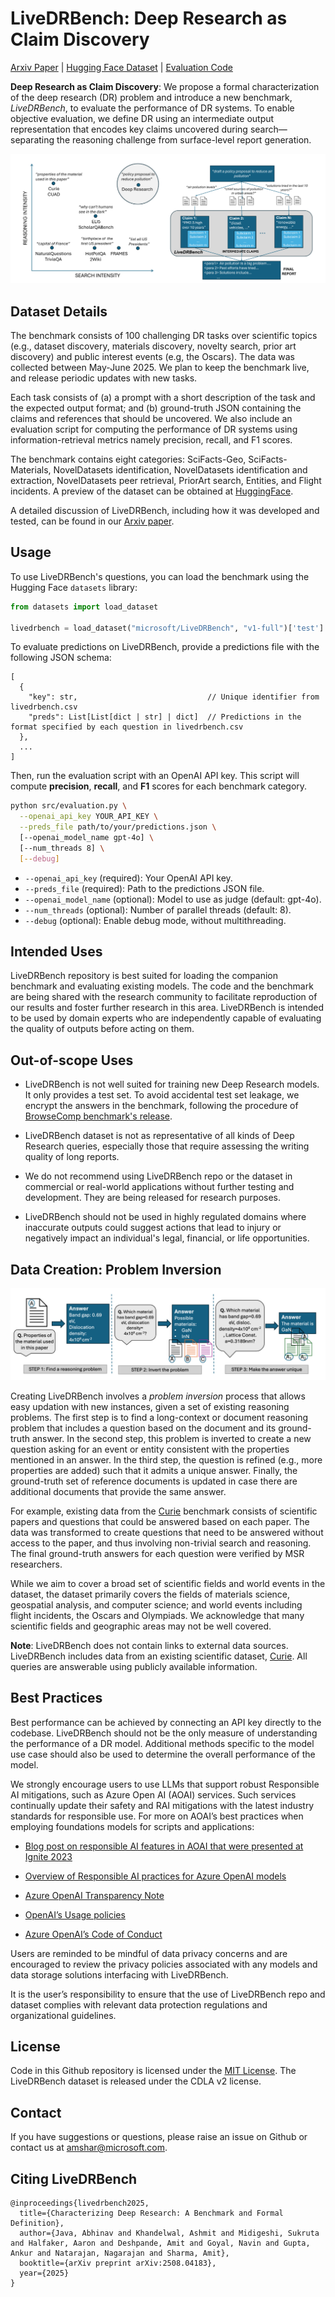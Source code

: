# LiveDRBench: Deep Research as Claim Discovery

[Arxiv Paper](https://arxiv.org/abs/2508.04183) | [Hugging Face Dataset](https://huggingface.co/datasets/microsoft/LiveDRBench) | [Evaluation Code](https://github.com/microsoft/LiveDRBench)

**Deep Research as Claim Discovery**: We propose a formal characterization of the deep research (DR) problem and introduce a new benchmark, _LiveDRBench_, to evaluate the performance of DR systems. To enable objective evaluation, we define DR using an intermediate output representation that encodes key claims uncovered during search—separating the reasoning challenge from surface-level report generation.

![Characterizing Deep Research task](docs/images/fig1.png)

## Dataset Details

The benchmark consists of 100 challenging DR tasks over scientific topics (e.g., dataset discovery, materials discovery, novelty search, prior art discovery) and public interest events (e.g, the Oscars). The data was collected between May-June 2025. We plan to keep the benchmark live, and release periodic updates with new tasks.

Each task consists of (a) a prompt with a short description of the task and the expected output format; and (b) ground-truth JSON containing the claims and references that should be uncovered. We also include an evaluation script for computing the performance of DR systems using information-retrieval metrics namely precision, recall, and F1 scores.

The benchmark contains eight categories: SciFacts-Geo, SciFacts-Materials, NovelDatasets identification, NovelDatasets identification and extraction, NovelDatasets peer retrieval, PriorArt search, Entities, and Flight incidents.
A preview of the dataset can be obtained at [HuggingFace](https://huggingface.co/datasets/microsoft/LiveDRBench).

A detailed discussion of LiveDRBench, including how it was developed and tested, can be found in our [Arxiv paper](https://arxiv.org/abs/2508.04183).

## Usage

To use LiveDRBench's questions, you can load the benchmark using the Hugging Face `datasets` library:

```python
from datasets import load_dataset

livedrbench = load_dataset("microsoft/LiveDRBench", "v1-full")['test']
```

To evaluate predictions on LiveDRBench, provide a predictions file with the following JSON schema:

```
[
  {
    "key": str,                             // Unique identifier from livedrbench.csv
    "preds": List[List[dict | str] | dict]  // Predictions in the format specified by each question in livedrbench.csv
  },
  ...
]
```

Then, run the evaluation script with an OpenAI API key. This script will compute **precision**, **recall**, and **F1** scores for each benchmark category.

```bash
python src/evaluation.py \
  --openai_api_key YOUR_API_KEY \
  --preds_file path/to/your/predictions.json \
  [--openai_model_name gpt-4o] \
  [--num_threads 8] \
  [--debug]
```

-   `--openai_api_key` (required): Your OpenAI API key.
-   `--preds_file` (required): Path to the predictions JSON file.
-   `--openai_model_name` (optional): Model to use as judge (default: gpt-4o).
-   `--num_threads` (optional): Number of parallel threads (default: 8).
-   `--debug` (optional): Enable debug mode, without multithreading.

## Intended Uses

LiveDRBench repository is best suited for loading the companion benchmark and evaluating existing models. The code and the benchmark are being shared with the research community to facilitate reproduction of our results and foster further research in this area. LiveDRBench is intended to be used by domain experts who are independently capable of evaluating the quality of outputs before acting on them.

## Out-of-scope Uses

-   LiveDRBench is not well suited for training new Deep Research models. It only provides a test set. To avoid accidental test set leakage, we encrypt the answers in the benchmark, following the procedure of [BrowseComp benchmark's release](https://github.com/openai/simple-evals/blob/main/browsecomp_eval.py).

-   LiveDRBench dataset is not as representative of all kinds of Deep Research queries, especially those that require assessing the writing quality of long reports.

-   We do not recommend using LiveDRBench repo or the dataset in commercial or real-world applications without further testing and development. They are being released for research purposes.

-   LiveDRBench should not be used in highly regulated domains where inaccurate outputs could suggest actions that lead to injury or negatively impact an individual's legal, financial, or life opportunities.

## Data Creation: Problem Inversion

![Problem inversion process](./docs/images/fig4.png)

Creating LiveDRBench involves a _problem inversion_ process that allows easy updation with new instances, given a set of existing reasoning problems. The first step is to find a
long-context or document reasoning problem that includes a question based on the document and its ground-truth answer. In the second step, this problem is inverted to create a new question asking for an event or entity consistent with the properties mentioned in an answer. In the third step, the question is refined (e.g., more properties are added) such that it admits a unique answer. Finally, the ground-truth set of reference documents is updated in case there are additional documents that provide the same answer.

For example, existing data from the [Curie](https://github.com/google/curie) benchmark consists of scientific papers and questions that could be answered based on each paper. The data was transformed to create questions that need to be answered without access to the paper, and thus involving non-trivial search and reasoning. The final ground-truth answers for each question were verified by MSR researchers.

While we aim to cover a broad set of scientific fields and world events in the dataset, the dataset primarily covers the fields of materials science, geospatial analysis, and computer science; and world events including flight incidents, the Oscars and Olympiads. We acknowledge that many scientific fields and geographic areas may not be well covered.

**Note**: LiveDRBench does not contain links to external data sources. LiveDRBench includes data from an existing scientific dataset, [Curie](https://github.com/google/curie). All queries are answerable using publicly available information.

## Best Practices

Best performance can be achieved by connecting an API key directly to the codebase. LiveDRBench should not be the only measure of understanding the performance of a DR model. Additional methods specific to the model use case should also be used to determine the overall performance of the model.

We strongly encourage users to use LLMs that support robust Responsible AI mitigations, such as Azure Open AI (AOAI) services. Such services continually update their safety and RAI mitigations with the latest industry standards for responsible use. For more on AOAI’s best practices when employing foundations models for scripts and applications:

-   [Blog post on responsible AI features in AOAI that were presented at Ignite 2023](https://techcommunity.microsoft.com/t5/ai-azure-ai-services-blog/announcing-new-ai-safety-amp-responsible-ai-features-in-azure/ba-p/3983686)

-   [Overview of Responsible AI practices for Azure OpenAI models](https://learn.microsoft.com/en-us/legal/cognitive-services/openai/overview)

-   [Azure OpenAI Transparency Note](https://learn.microsoft.com/en-us/legal/cognitive-services/openai/transparency-note)

-   [OpenAI’s Usage policies](https://openai.com/policies/usage-policies)

-   [Azure OpenAI’s Code of Conduct](https://learn.microsoft.com/en-us/legal/cognitive-services/openai/code-of-conduct)

Users are reminded to be mindful of data privacy concerns and are encouraged to review the privacy policies associated with any models and data storage solutions interfacing with LiveDRBench.

It is the user’s responsibility to ensure that the use of LiveDRBench repo and dataset complies with relevant data protection regulations and organizational guidelines.

## License

Code in this Github repository is licensed under the [MIT License](https://github.com/microsoft/livedrbench/blob/main/LICENSE).
The LiveDRBench dataset is released under the CDLA v2 license.

## Contact

If you have suggestions or questions, please raise an issue on Github or contact us at amshar@microsoft.com.

## Citing LiveDRBench

    @inproceedings{livedrbench2025,
      title={Characterizing Deep Research: A Benchmark and Formal Definition},
      author={Java, Abhinav and Khandelwal, Ashmit and Midigeshi, Sukruta and Halfaker, Aaron and Deshpande, Amit and Goyal, Navin and Gupta, Ankur and Natarajan, Nagarajan and Sharma, Amit},
      booktitle={arXiv preprint arXiv:2508.04183},
      year={2025}
    }
